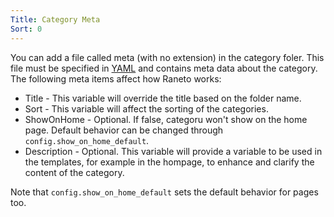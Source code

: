 ```yaml
---
Title: Category Meta
Sort: 0
---
```


 You can add a file called meta (with no extension) in the category foler. This file must be specified in [YAML](http://www.yaml.org/spec/1.2/spec.html) and contains meta data about the category. The following meta items affect how Raneto works:

 * Title - This variable will override the title based on the folder name.
 * Sort - This variable will affect the sorting of the categories.
 * ShowOnHome - Optional. If false, categoru won't show on the home page. Default behavior can be changed through `config.show_on_home_default`.
 * Description - Optional. This variable will provide a variable to be used in the templates, for example in the hompage, to enhance and clarify the content of the category.

 Note that `config.show_on_home_default` sets the default behavior for pages too.
